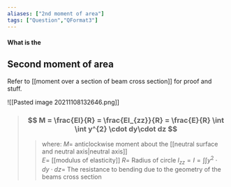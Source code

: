 ```yaml
---
aliases: ["2nd moment of area"]
tags: ["Question","QFormat3"]
---
```


#### What is the
## Second moment of area
Refer to [[moment over a section of beam cross section]] for proof and stuff.

![[Pasted image 20211108132646.png]]

> ### $$ M = \frac{EI}{R} = \frac{EI_{zz}}{R} = \frac{E}{R} \int \int y^{2} \cdot dy\cdot dz $$ 
>> where:
>> $M=$ anticlockwise moment about the [[neutral surface and neutral axis|neutral axis]]  
>> $E=$ [[modulus of elasticity]]
>> $R=$ Radius of circle
>> $I_{zz}=I=\int \int y^{2} \cdot dy\cdot dz=$ The resistance to bending due to the geometry of the beams cross section

